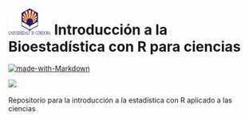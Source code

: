 # <img src="uco_0.png" width="85"> Introducción a la Bioestadística con R para ciencias

[![made-with-Markdown](https://img.shields.io/badge/Made%20with-Markdown-1f425f.svg)](http://commonmark.org)

![](https://img.shields.io/badge/Vers.-1.0-blue)

Repositorio para la introducción a la estadística con R aplicado a las ciencias